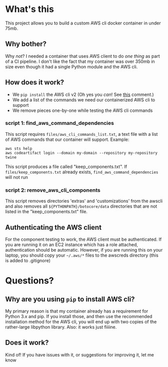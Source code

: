 # What's this
This project allows you to build a custom AWS cli docker container in under 75mb.

## Why bother?
Why _not_? I needed a container that uses AWS client to do _one thing_ as part of a CI pipeline. I don't like the fact that my container was over 350mb in size even though it had a single Python module and the AWS cli.

## How does it work?
* We `pip install` the AWS cli v2 (Oh yes you _can_! See [this](https://github.com/aws/aws-cli/issues/4947#issuecomment-585948174) comment.)
* We add a list of the commands we need our containerized AWS cli to support
* We remove pieces one-by-one while testing the AWS cli commands

### script 1: find_aws_command_dependencies
This script requires `files/aws_cli_commands_list.txt`, a text file with a list of AWS commands that our container will support. Example:
```
aws sts help
aws codeartifact login --domain my-domain --repository my-repository twine
```
This script produces a file called "keep_components.txt". If `files/keep_components.txt` already exists, `find_aws_command_dependencies` will not run

### script 2: remove_aws_cli_components
This script removes directories 'extras' and 'customizations' from the awscli and also removes all `${PYTHONPATH}/botocore/data` directories that are not listed in the "keep_components.txt" file.

## Authenticating the AWS client
For the component testing to work, the AWS client must be authenticated. If you are running it on an EC2 instance which has a role attached, authentication should be automatic. However, if you are running this on your laptop, you should copy your `~/.aws/*` files to the awscreds directory (this is added to .gitignore)

# Questions?
## Why are you using `pip` to install AWS cli?
My primary reason is that my container already has a requirement for Python 3.x and pip. If you install those, and then use the recommended installation method for the AWS cli, you will end up with two copies of the rather-large libpython library. Also: it works just fiiiine.

## Does it work?
Kind of! If you have issues with it, or suggestions for improving it, let me know
